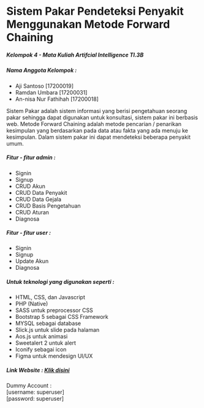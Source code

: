 <h1>Sistem Pakar Pendeteksi Penyakit Menggunakan Metode Forward Chaining</h1>
<h5>Kelompok 4 - Mata Kuliah Artifcial Intelligence TI.3B</h5>
<h5>Nama Anggota Kelompok : </h5>
<ul>
  <li>Aji Santoso [17200019]</li>
  <li>Ramdan Umbara [17200031]</li>
  <li>An-nisa Nur Fathihah [17200018]</li>
</ul>
<p>Sistem Pakar adalah sistem informasi yang berisi pengetahuan seorang pakar sehingga dapat digunakan untuk konsultasi, sistem pakar ini berbasis web. Metode Forward Chaining adalah metode pencarian / penarikan kesimpulan yang berdasarkan pada data atau fakta yang ada menuju ke kesimpulan. Dalam sistem pakar ini dapat mendeteksi beberapa penyakit umum.</p>
<h5>Fitur - fitur admin : </h5>
<ul>
  <li>Signin</li>
  <li>Signup</li>
  <li>CRUD Akun</li>
  <li>CRUD Data Penyakit</li>
  <li>CRUD Data Gejala</li>
  <li>CRUD Basis Pengetahuan</li>
  <li>CRUD Aturan</li>
  <li>Diagnosa</li>
</ul>
<h5>Fitur - fitur user : </h5>
<ul>
  <li>Signin</li>
  <li>Signup</li>
  <li>Update Akun</li>
  <li>Diagnosa</li>
</ul>
<h5>Untuk teknologi yang digunakan seperti :</h5>
<ul>
  <li>HTML, CSS, dan Javascript</li>
  <li>PHP (Native)</li>
  <li>SASS untuk preprocessor CSS</li>
  <li>Bootstrap 5 sebagai CSS Framework</li>
  <li>MYSQL sebagai database</li>
  <li>Slick.js untuk slide pada halaman</li>
  <li>Aos.js untuk animasi</li>
  <li>Sweetalert 2 untuk alert</li>
  <li>Iconify sebagai icon</li>
  <li>Figma untuk mendesign UI/UX</li>
</ul>
<h5>Link Website : <a href="https://kodekuini.xyz/sikar/" target="_blank">Klik disini</a></h5>
<p>Dummy Account : <br>
  [username: superuser]<br>[password: superuser]</p>
